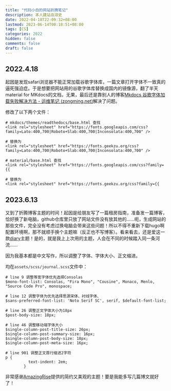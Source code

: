 ```yaml
---
title: "代码小白的网站折腾笔记"
description: 本人建站血泪史
date: 2022-04-18T22:09:32+08:00
lastmod: 2023-06-14T00:18:51+08:00
tags: [CS]
categories: 2022
hidden: false
comments: false
draft: false
---
```


## 2022.4.18

起因是发现safari浏览器不能正常加载谷歌字体库，一篇文章打开字体不一致真的逼死强迫症。于是想要把网站用的谷歌字体库替换成国内的镜像源，翻了半天material for MKdocs的文档，无果，最后还是靠别人的博客[Mkdocs 谷歌字体加载失败解决方法 - 运维笔记 (zongming.net)](http://zongming.net/read-1426/)解决了问题。

修改了以下两个文件：

```
# mkdocs/themes/readthedocs/base.html 查找 
<link rel="stylesheet" href="https://fonts.googleapis.com/css?family=Lato:400,700|Roboto+Slab:400,700|Inconsolata:400,700" /> 

# 替换为    
<link rel="stylesheet" href="https://fonts.geekzu.org/css?family=Lato:400,700|Roboto+Slab:400,700|Inconsolata:400,700" /> 

# material/base.html 查找 
<link rel="stylesheet" href="https://fonts.googleapis.com/css?family={{ 

# 替换为 
<link rel="stylesheet" href="https://fonts.geekzu.org/css?family={{
```
## 2023.6.13

又到了折腾博客主题的时间！起因是给朋友写了一篇租房指南，准备发一篇博客，恰好换了新电脑，github仓库里只放了网站文件没有放其他的……呃，生成网站的那些文件，完全没有考虑过换电脑会带来这些问题！所以不得不重新下载hugo啊配置环境啊，那不就顺手换个主题嘛（反正也不写博客）。看来看去，还是爱这一款[diary](https://github.com/AmazingRise/hugo-theme-diary)主题！是的，就是我上上次用的主题，人会在不同的时候踏入同一条河流……

因为我基本都是中文写作，所以调整了字体、字体大小、正文缩进。

均在`assets/scss/journal.scss`文件中：

```
# line 9 调整等宽字体优先选择Consolas
$mono-font-list: Consolas, "Fira Mono", "Cousine", Monaco, Menlo, "Source Code Pro", monospace;

# line 12 调整字体为优先选择思源宋体、衬线字体、
$sans-preferred-font-list: 'Noto Serif SC', serif, $default-font-list;

# line 26 调整正文字体大小为18px
$post-body-size: 18px;

# line 46 调整移动端字体大小
$single-column-post-title-size: 26px;
$single-column-post-summary-size: 16px;
$single-column-post-body-size: 18px;
$single-column-post-meta-size: 16px;

# line 901 调整正文首行缩进2字符
p {
          text-indent: 2em;
        }
```

非常感谢[AmazingRise](https://github.com/AmazingRise)提供的简约又美观的主题！要是我能多写几篇博文就好了！
